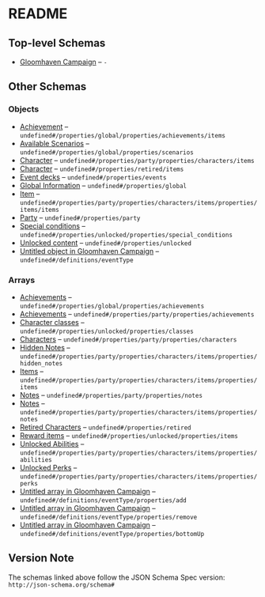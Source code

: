 # README

## Top-level Schemas

-   [Gloomhaven Campaign](./gloomhaven.md "Information about a campaign for the boardgame Gloomhaven") – `-`

## Other Schemas

### Objects

-   [Achievement](./gloomhaven-properties-global-information-properties-achievements-achievement.md) – `undefined#/properties/global/properties/achievements/items`
-   [Available Scenarios](./gloomhaven-properties-global-information-properties-available-scenarios.md "The list of available scenarios") – `undefined#/properties/global/properties/scenarios`
-   [Character](./gloomhaven-properties-party-properties-characters-character.md) – `undefined#/properties/party/properties/characters/items`
-   [Character](./gloomhaven-properties-retired-characters-character.md) – `undefined#/properties/retired/items`
-   [Event decks](./gloomhaven-properties-event-decks.md) – `undefined#/properties/events`
-   [Global Information](./gloomhaven-properties-global-information.md) – `undefined#/properties/global`
-   [Item](./gloomhaven-properties-party-properties-characters-character-properties-items-item.md) – `undefined#/properties/party/properties/characters/items/properties/items/items`
-   [Party](./gloomhaven-properties-party.md) – `undefined#/properties/party`
-   [Special conditions](./gloomhaven-properties-unlocked-content-properties-special-conditions.md "Track of special conditions that must be met to unlock certain game components") – `undefined#/properties/unlocked/properties/special_conditions`
-   [Unlocked content](./gloomhaven-properties-unlocked-content.md) – `undefined#/properties/unlocked`
-   [Untitled object in Gloomhaven Campaign](./gloomhaven-definitions-eventtype.md) – `undefined#/definitions/eventType`

### Arrays

-   [Achievements](./gloomhaven-properties-global-information-properties-achievements.md "The list of global achievements") – `undefined#/properties/global/properties/achievements`
-   [Achievements](./gloomhaven-properties-party-properties-achievements.md) – `undefined#/properties/party/properties/achievements`
-   [Character classes](./gloomhaven-properties-unlocked-content-properties-character-classes.md "The list of unlocked character classes") – `undefined#/properties/unlocked/properties/classes`
-   [Characters](./gloomhaven-properties-party-properties-characters.md) – `undefined#/properties/party/properties/characters`
-   [Hidden Notes](./gloomhaven-properties-party-properties-characters-character-properties-hidden-notes.md) – `undefined#/properties/party/properties/characters/items/properties/hidden_notes`
-   [Items](./gloomhaven-properties-party-properties-characters-character-properties-items.md) – `undefined#/properties/party/properties/characters/items/properties/items`
-   [Notes](./gloomhaven-properties-party-properties-notes.md) – `undefined#/properties/party/properties/notes`
-   [Notes](./gloomhaven-properties-party-properties-characters-character-properties-notes.md) – `undefined#/properties/party/properties/characters/items/properties/notes`
-   [Retired Characters](./gloomhaven-properties-retired-characters.md) – `undefined#/properties/retired`
-   [Reward items](./gloomhaven-properties-unlocked-content-properties-reward-items.md "The names of reward items unlocked") – `undefined#/properties/unlocked/properties/items`
-   [Unlocked Abilities](./gloomhaven-properties-party-properties-characters-character-properties-unlocked-abilities.md) – `undefined#/properties/party/properties/characters/items/properties/abilities`
-   [Unlocked Perks](./gloomhaven-properties-party-properties-characters-character-properties-unlocked-perks.md) – `undefined#/properties/party/properties/characters/items/properties/perks`
-   [Untitled array in Gloomhaven Campaign](./gloomhaven-definitions-eventtype-properties-add.md) – `undefined#/definitions/eventType/properties/add`
-   [Untitled array in Gloomhaven Campaign](./gloomhaven-definitions-eventtype-properties-remove.md) – `undefined#/definitions/eventType/properties/remove`
-   [Untitled array in Gloomhaven Campaign](./gloomhaven-definitions-eventtype-properties-bottomup.md) – `undefined#/definitions/eventType/properties/bottomUp`

## Version Note

The schemas linked above follow the JSON Schema Spec version: `http://json-schema.org/schema#`

